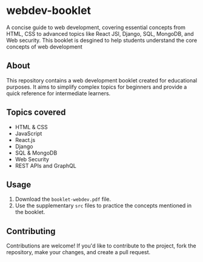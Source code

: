 # webdev-booklet
A concise guide to web development, covering essential concepts from HTML, CSS to advanced topics like React JSl, Django, SQL, MongoDB, and Web security. This booklet is desgined to help students understand the core concepts of web development



## About 
 This repository contains a web development booklet created for educational purposes. It aims to simplify complex topics for beginners and provide a quick reference for intermediate learners.


## Topics covered 
- HTML & CSS
- JavaScript
- React.js
- Django
- SQL & MongoDB
- Web Security
- REST APIs and GraphQL


## Usage 
 1. Download the `booklet-webdev.pdf` file.
 2. Use the supplementary `src` files to practice the concepts mentioned in the booklet.


## Contributing 
 Contributions are welcome! If you'd like to contribute to the project, fork the repository, make your changes, and create a pull request.

 

